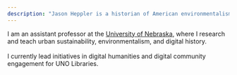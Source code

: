 ```yaml
---
description: "Jason Heppler is a historian of American environmentalism and the twentieth-century United States."
---
```


<p class="u-lead">I am an assistant professor at the <a href="https://unomaha.edu">University of Nebraska</a>, where I research and teach urban sustainability, environmentalism, and digital history.<br/><br/>I currently lead initiatives in digital humanities and digital community engagement for UNO Libraries.</p>
